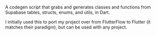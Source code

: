 A codegen script that grabs and generates classes and functions from Supabase tables, structs, enums, and utils, in Dart.

I initially used this to port my project over from FlutterFlow to Flutter (it matches their paradigm), but can be used with any project.
